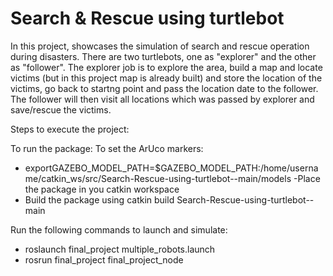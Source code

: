 # Search & Rescue using turtlebot
In this project, showcases the simulation of search and rescue operation during disasters. There are two turtlebots, one as "explorer" and the other as "follower". The explorer job is to explore the area, build a map and locate victims (but in this project map is already built) and store the location of the victims, go back to startng point and pass the location date to the follower. The follower will then visit all locations which was passed by explorer and save/rescue the victims.

Steps to execute the project:

To run the package:
To set the ArUco markers:
- exportGAZEBO_MODEL_PATH=$GAZEBO_MODEL_PATH:/home/username/catkin_ws/src/Search-Rescue-using-turtlebot--main/models
-Place the package in you catkin workspace
- Build the package using catkin build Search-Rescue-using-turtlebot--main

Run the following commands to launch and simulate:
- roslaunch final_project multiple_robots.launch
- rosrun final_project final_project_node

